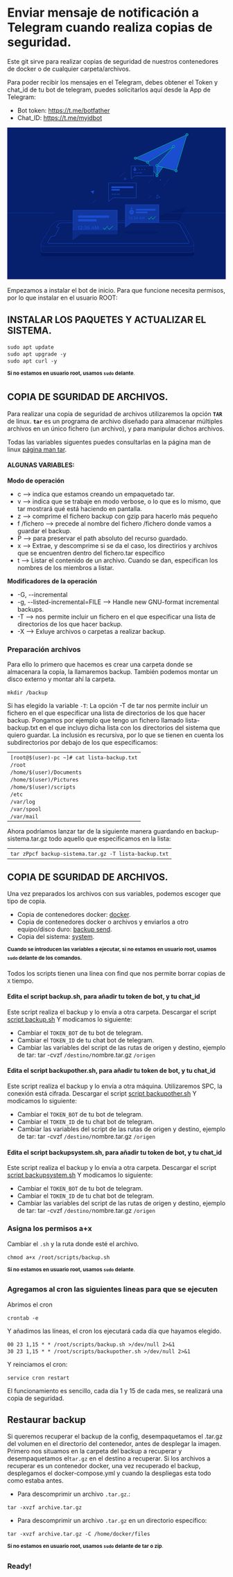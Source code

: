 # Enviar mensaje de notificación a Telegram cuando realiza copias de seguridad.

Este git sirve para realizar copias de seguridad de nuestros contenedores de docker o de cualquier carpeta/archivos.

Para poder recibir los mensajes en el Telegram, debes obtener el Token y chat_id de tu bot de telegram, puedes solicitarlos aquí desde la App de Telegram:
- Bot token: https://t.me/botfather
- Chat_ID: https://t.me/myidbot

![alt text](https://github.com/JuanRodenas/Backup/blob/main/hellotelegram.png)

Empezamos a instalar el bot de inicio. Para que funcione necesita permisos, por lo que instalar en el usuario ROOT:
## INSTALAR LOS PAQUETES Y ACTUALIZAR EL SISTEMA.
~~~
sudo apt update
sudo apt upgrade -y
sudo apt curl -y
~~~
<sup>**Si no estamos en usuario root, usamos `sudo` delante**.</sup>

## COPIA DE SGURIDAD DE ARCHIVOS.
Para realizar una copia de seguridad de archivos utilizaremos la opción **`TAR`** de linux. **`tar`** es un programa de archivo diseñado para almacenar múltiples archivos en un único fichero (un archivo), y para manipular dichos archivos.
<p>Todas las variables siguentes puedes consultarlas en la página man de linux <a href="https://man7.org/linux/man-pages/man1/tar.1.html">página man tar</a>. </p>

#### ALGUNAS VARIABLES:
**Modo de operación**
* c --> indica que estamos creando un empaquetado tar.
* v --> indica que se trabaje en modo verbose, o lo que es lo mismo, que tar mostrará qué está haciendo en pantalla.
* z --> comprime el fichero backup con gzip para hacerlo más pequeño
* f /fichero --> precede al nombre del fichero /fichero donde vamos a guardar el backup.
* P --> para preservar el path absoluto del recurso guardado.
* x --> Extrae, y descomprime si se da el caso, los directirios y archivos que se encuentren dentro del fichero.tar específico
* t --> Listar el contenido de un archivo. Cuando se dan, especifican los nombres de los miembros a listar.

**Modificadores de la operación**
* -G, --incremental
* -g, --listed-incremental=FILE --> Handle new GNU-format incremental backups.
* -T --> nos permite incluir un fichero en el que especificar una lista de directorios de los que hacer backup.
* -X --> Exluye archivos o carpetas a realizar backup.
  
### Preparación archivos
Para ello lo primero que hacemos es crear una carpeta donde se almacenara la copia, la llamaremos backup. También podemos montar un disco externo y montar ahí la carpeta.
~~~
mkdir /backup
~~~
Si has elegido la variable `-T`:
La opción -T de tar nos permite incluir un fichero en el que especificar una lista de directorios de los que hacer backup. Pongamos por ejemplo que tengo un fichero llamado lista-backup.txt en el que incluyo dicha lista con los directorios del sistema que quiero guardar. La inclusión es recursiva, por lo que se tienen en cuenta los subdirectorios por debajo de los que especificamos:
<div><div id="highlighter_815837" class="syntaxhighlighter nogutter  plain"><table cellspacing="0" cellpadding="0" border="0"><tbody><tr><td class="code"><div class="container"><div class="line number1 index0 alt2"><code class="plain plain">[root@$(user)-pc ~]# cat lista-backup.txt</code></div><div class="line number2 index1 alt1"><code class="plain plain">/root</code></div><div class="line number3 index2 alt2"><code class="plain plain">/home/$(user)/Documents</code></div><div class="line number4 index3 alt1"><code class="plain plain">/home/$(user)/Pictures</code></div><div class="line number5 index4 alt2"><code class="plain plain">/home/$(user)/scripts</code></div><div class="line number6 index5 alt1"><code class="plain plain">/etc</code></div><div class="line number7 index6 alt2"><code class="plain plain">/var/log</code></div><div class="line number8 index7 alt1"><code class="plain plain">/var/spool</code></div><div class="line number9 index8 alt2"><code class="plain plain">/var/mail </code></div></div></td></tr></tbody></table></div></div>
Ahora podríamos lanzar tar de la siguiente manera guardando en backup-sistema.tar.gz todo aquello que especificamos en la lista:
<div id="highlighter_915206" class="syntaxhighlighter nogutter  bash"><table cellspacing="0" cellpadding="0" border="0"><tbody><tr><td class="code"><div class="container"><div class="line number1 index0 alt2"><code class="bash functions">tar zPpcf backup-sistema.tar.gz -T lista-backup.txt</code></div></div></td></tr></tbody></table></div>
  
## COPIA DE SGURIDAD DE ARCHIVOS.
Una vez preparados los archivos con sus variables, podemos escoger que tipo de copia.
* Copia de contenedores docker: <a href="https://man7.org/linux/man-pages/man1/tar.1.html">docker</a>.
* Copia de contenedores docker o archivos y enviarlos a otro equipo/disco duro: <a href="https://github.com/JuanRodenas/Backup/blob/main/backupother.sh">backup send</a>.
* Copia del sistema: <a href="https://github.com/JuanRodenas/Backup/blob/main/backupsystem.sh">system</a>.

<sup>**Cuando se introducen las variables a ejecutar, si no estamos en usuario root, usamos `sudo` delante de los comandos.**</sup>

Todos los scripts tienen una línea con find que nos permite borrar copias de `X` tiempo.
#### Edita el script backup.sh, para añadir tu token de bot, y tu chat_id
Este script realiza el backup y lo envía a otra carpeta.
Descargar el script [script backup.sh](https://github.com/JuanRodenas/Backup/blob/main/backup.sh)
Y modicamos lo siguiente:
* Cambiar el `TOKEN_BOT` de tu bot de telegram.
* Cambiar el `TOKEN_ID` de tu chat bot de telegram.
* Cambiar las variables del script de las rutas de origen y destino, ejemplo de tar: tar -cvzf `/destino/`nombre.tar.gz `/origen`

#### Edita el script backupother.sh, para añadir tu token de bot, y tu chat_id
Este script realiza el backup y lo envía a otra máquina. Utilizaremos SPC, la conexión está cifrada.
Descargar el script [script backupother.sh](https://github.com/JuanRodenas/Backup/blob/main/backupother.sh)
Y modicamos lo siguiente:
* Cambiar el `TOKEN_BOT` de tu bot de telegram.
* Cambiar el `TOKEN_ID` de tu chat bot de telegram.
* Cambiar las variables del script de las rutas de origen y destino, ejemplo de tar: tar -cvzf `/destino/`nombre.tar.gz `/origen`

#### Edita el script backupsystem.sh, para añadir tu token de bot, y tu chat_id
Este script realiza el backup y lo envía a otra carpeta.
Descargar el script [script backupsystem.sh](https://github.com/JuanRodenas/Backup/blob/main/backupsystem.sh)
Y modicamos lo siguiente:
* Cambiar el `TOKEN_BOT` de tu bot de telegram.
* Cambiar el `TOKEN_ID` de tu chat bot de telegram.
* Cambiar las variables del script de las rutas de origen y destino, ejemplo de tar: tar -cvzf `/destino/`nombre.tar.gz `/origen`

### Asigna los permisos a+x
Cambiar el `.sh` y la ruta donde esté el archivo.
~~~
chmod a+x /root/scripts/backup.sh
~~~
<sup>**Si no estamos en usuario root, usamos `sudo` delante**.</sup>
### Agregamos al cron las siguientes lineas para que se ejecuten
Abrimos el cron
~~~
crontab -e
~~~
Y añadimos las líneas, el cron los ejecutará cada día que hayamos elegido.
~~~
00 23 1,15 * * /root/scripts/backup.sh >/dev/null 2>&1
30 23 1,15 * * /root/scripts/backupother.sh >/dev/null 2>&1
~~~
Y reinciamos el cron:
~~~
service cron restart 
~~~
El funcionamiento es sencillo, cada día 1 y 15 de cada mes, se realizará una copia de seguridad.

## Restaurar backup
Si queremos recuperar el backup de la config, desempaquetamos el .tar.gz del volumen en el directorio del contenedor, antes de desplegar la imagen.
Primero nos situamos en la carpeta del backup a recuperar y desempaquetamos el`tar.gz` en el destino a recuperar. Si los archivos a recuperar es un contenedor docker, una vez recuperado el backup, desplegamos el docker-compose.yml y cuando la despliegas esta todo como estaba antes.
* Para descomprimir un archivo `.tar.gz`.:
~~~
tar -xvzf archive.tar.gz
~~~
* Para descomprimir un archivo `.tar.gz` en un directorio específico:
~~~
tar -xvzf archive.tar.gz -C /home/docker/files
~~~
<sup>**Si no estamos en usuario root, usamos `sudo` delante de tar o zip**.</sup>

### Ready!
